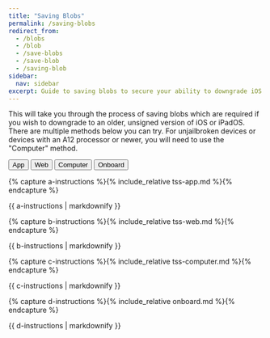 ```yaml
---
title: "Saving Blobs"
permalink: /saving-blobs
redirect_from:
  - /blobs
  - /blob
  - /save-blobs
  - /save-blob
  - /saving-blob
sidebar:
  nav: sidebar
excerpt: Guide to saving blobs to secure your ability to downgrade iOS in the future.
---
```


This will take you through the process of saving blobs which are required if you wish to downgrade to an older, unsigned version of iOS or iPadOS. There are multiple methods below you can try. For unjailbroken devices or devices with an A12 processor or newer, you will need to use the "Computer" method.

<button class="btn btn--large btn--info" id="abtn" onclick="showa()">App</button>
<button class="btn btn--large btn--info" id="bbtn" onclick="showb()">Web</button>
<button class="btn btn--large btn--info" id="cbtn" onclick="showc()">Computer</button>
<button class="btn btn--large btn--info" id="dbtn" onclick="showd()">Onboard</button>

{% capture a-instructions %}{% include_relative tss-app.md %}{% endcapture %}
<div id="ainstr">{{ a-instructions | markdownify }}</div>

{% capture b-instructions %}{% include_relative tss-web.md %}{% endcapture %}
<div id="binstr">{{ b-instructions | markdownify }}</div>

{% capture c-instructions %}{% include_relative tss-computer.md %}{% endcapture %}
<div id="cinstr">{{ c-instructions | markdownify }}</div>

{% capture d-instructions %}{% include_relative onboard.md %}{% endcapture %}
<div id="dinstr">{{ d-instructions | markdownify }}</div>

<script>
  var a = document.getElementById("ainstr");
  var abtn = document.getElementById("abtn");
  var aclr = "btn--primary"

  var b = document.getElementById("binstr");
  var bbtn = document.getElementById("bbtn");
  var bclr = "btn--primary"

  var c = document.getElementById("cinstr");
  var cbtn = document.getElementById("cbtn");
  var cclr = "btn--primary"

  var d = document.getElementById("dinstr");
  var dbtn = document.getElementById("dbtn");
  var dclr = "btn--primary"

  var clr = "btn--info"

  var toc0 = document.getElementById("toc0");
  var toc1 = document.getElementById("toc1"); // toc is mismatched because of the sub topics
  var toc2 = document.getElementById("toc4");
  var toc3 = document.getElementById("toc9");

  a.style.display = "block";
  b.style.display = "none";
  c.style.display = "none";
  d.style.display = "none";

  toc0.style.display = "block";
  toc1.style.display = "none";
  toc2.style.display = "none";
  toc3.style.display = "none";

  abtn.classList.remove("btn--info");
  abtn.classList.add(aclr);

  function showa() {
    a.style.display = "block";
    b.style.display = "none";
    c.style.display = "none";
    d.style.display = "none";

    abtn.classList.remove(clr);
    bbtn.classList.add(clr);
    cbtn.classList.add(clr);
    dbtn.classList.add(clr);

    abtn.classList.add(aclr);
    bbtn.classList.remove(bclr);
    cbtn.classList.remove(cclr);
    dbtn.classList.remove(cclr);

    toc0.style.display = "block";
    toc1.style.display = "none";
    toc2.style.display = "none";
    toc3.style.display = "none";
  }

  function showb() {
    a.style.display = "none";
    b.style.display = "block";
    c.style.display = "none";
    d.style.display = "none";

    abtn.classList.add(clr);
    bbtn.classList.remove(clr);
    cbtn.classList.add(clr);
    dbtn.classList.add(clr);

    abtn.classList.remove(aclr);
    bbtn.classList.add(bclr);
    cbtn.classList.remove(cclr);
    dbtn.classList.remove(cclr);

    toc0.style.display = "none";
    toc1.style.display = "block";
    toc2.style.display = "none";
    toc3.style.display = "none";
  }
  function showc() {
    a.style.display = "none";
    b.style.display = "none";
    c.style.display = "block";
    d.style.display = "none";

    abtn.classList.add(clr);
    bbtn.classList.add(clr);
    cbtn.classList.remove(clr);
    dbtn.classList.add(clr);

    abtn.classList.remove(aclr);
    bbtn.classList.remove(bclr);
    cbtn.classList.add(cclr);
    dbtn.classList.remove(cclr);

    toc0.style.display = "none";
    toc1.style.display = "none";
    toc2.style.display = "block";
    toc3.style.display = "none";
  }
    function showd() {
    a.style.display = "none";
    b.style.display = "none";
    c.style.display = "none";
    d.style.display = "block";

    abtn.classList.add(clr);
    bbtn.classList.add(clr);
    cbtn.classList.add(clr);
    dbtn.classList.remove(clr);

    abtn.classList.remove(aclr);
    bbtn.classList.remove(bclr);
    cbtn.classList.remove(cclr);
    dbtn.classList.add(cclr);

    toc0.style.display = "none";
    toc1.style.display = "none";
    toc2.style.display = "none";
    toc3.style.display = "block";
  }
</script>
